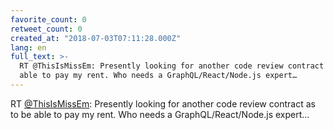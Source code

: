 ```yaml
---
favorite_count: 0
retweet_count: 0
created_at: "2018-07-03T07:11:28.000Z"
lang: en
full_text: >-
  RT @ThisIsMissEm: Presently looking for another code review contract as to be
  able to pay my rent. Who needs a GraphQL/React/Node.js expert…
---
```


RT [@ThisIsMissEm](https://twitter.com/ThisIsMissEm): Presently looking for
another code review contract as to be able to pay my rent. Who needs a
GraphQL/React/Node.js expert…
